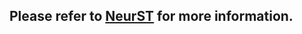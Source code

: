 ## Please refer to [NeurST](https://github.com/bytedance/neurst/tree/lightseq) for more information.